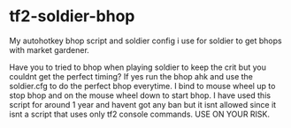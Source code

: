 # tf2-soldier-bhop
My autohotkey bhop script and soldier config i use for soldier to get bhops with market gardener.

Have you to tried to bhop when playing soldier to keep the crit but you couldnt get the perfect timing? 
If yes run the bhop ahk and use the soldier.cfg to do the perfect bhop everytime.
I bind to mouse wheel up to stop bhop and on the mouse wheel down to start bhop.
I have used this script for around 1 year and havent got any ban but it isnt allowed since it isnt a script that uses only tf2 console commands.
USE ON YOUR RISK.
